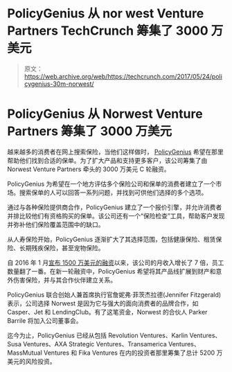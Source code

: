 # PolicyGenius 从 nor west Venture Partners TechCrunch 筹集了 3000 万美元

> 原文：<https://web.archive.org/web/https://techcrunch.com/2017/05/24/policygenius-30m-norwest/>

# PolicyGenius 从 Norwest Venture Partners 筹集了 3000 万美元

越来越多的消费者在网上搜索保险，当他们这样做时， [PolicyGenius](https://web.archive.org/web/20221208230347/https://www.policygenius.com/) 希望在那里帮助他们找到合适的保单。为了扩大产品和支持更多客户，该公司筹集了由 Norwest Venture Partners 牵头的 3000 万美元 C 轮融资。

PolicyGenius 为希望在一个地方评估多个保险公司和保单的消费者建立了一个市场。搜索保单的人可以回答一系列问题，并找到可供他们选择的多个选项。

通过与各种保险提供商合作，PolicyGenius 建立了一个报价引擎，并允许消费者并排比较他们有资格购买的保单。该公司还有一个“保险检查”工具，帮助客户发现并弥补他们保险覆盖范围中的缺口。

从人寿保险开始，PolicyGenius 逐渐扩大了其选择范围，包括健康保险、租赁保险、长期残疾保险，甚至宠物保险。

自 2016 年 1 月[宣布 1500 万美元的融资](https://web.archive.org/web/20221208230347/https://beta.techcrunch.com/2016/01/14/policygenius-raises-15-million-for-its-online-price-comparison-insurance-brokerage/)以来，该公司的月收入增长了 7 倍，员工数量翻了一番。在新一轮融资中，PolicyGenius 希望将其产品线扩展到财产和意外伤害保险，并与其合作伙伴建立关系。

PolicyGenius 联合创始人兼首席执行官詹妮弗·菲茨杰拉德(Jennifer Fitzgerald)表示，公司选择 Norwest 是因为它与强大的面向消费者的品牌合作，如 Casper、Jet 和 LendingClub。有了这笔资金，Norwest 的合伙人 Parker Barrile 将加入公司董事会。

迄今为止，PolicyGenius 已经从包括 Revolution Ventures、Karlin Ventures、Susa Ventures、AXA Strategic Ventures、Transamerica Ventures、MassMutual Ventures 和 Fika Ventures 在内的投资者那里筹集了总计 5200 万美元的风险投资。